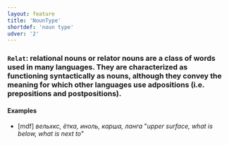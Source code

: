 ```yaml
---
layout: feature
title: 'NounType'
shortdef: 'noun type'
udver: '2'
---
```


### <a name="Relat">`Relat`</a>: relational nouns or relator nouns are a class of words used in many languages. They are characterized as functioning syntactically as nouns, although they convey the meaning for which other languages use adpositions (i.e. prepositions and postpositions).

#### Examples

* [mdf] _вельхкс, ётка, иноль, карша, ланга_ "_upper surface, what is below, what is next to_"

<!-- Interlanguage links updated St lis 3 20:58:24 CET 2021 -->
